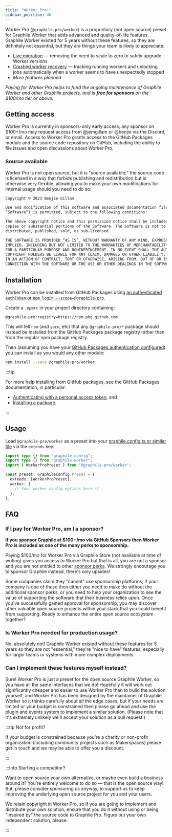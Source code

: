 ```yaml
---
title: "Worker Pro!"
sidebar_position: 46
---
```


Worker Pro (`@graphile-pro/worker`) is a proprietary (not open source) preset
for Graphile Worker that adds advanced and quality-of-life features. Graphile
Worker existed for 5 years without these features, so they are definitely not
essential, but they are things your team is likely to appreciate:

- [Live migration](./migration.md) &mdash; removing the need to scale to zero to
  safely upgrade Worker versions
- [Crashed worker recovery](./recovery.md) &mdash; tracking running workers and
  unlocking jobs automatically when a worker seems to have unexpectedly stopped
- _More features planned_

_Paying for Worker Pro helps to fund the ongoing maintenance of Graphile Worker
and other Graphile projects, and is **free for sponsors** on the $100/mo tier or
above._

## Getting access

Worker Pro is currently in sponsors-only early access; any sponsor on $100+/mo
may request access from @jemgillam or @benjie via the Discord, or email. Access
to Worker Pro grants access to the GitHub Packages module and the source code
repository on GitHub, including the ability to file issues and open discussions
about Worker Pro.

### Source available

Worker Pro is not open source, but it is "source available;" the source code is
licensed in a way that forbids publishing and redistribution but is otherwise
very flexible, allowing you to make your own modifications for internal usage
should you need to do so:

```md
Copyright © 2023 Benjie Gillam

Use and modification of this software and associated documentation files (the
“Software”) is permitted, subject to the following conditions:

The above copyright notice and this permission notice shall be included in all
copies or substantial portions of the Software. The Software is not to be
distributed, published, sold, or sub-licensed.

THE SOFTWARE IS PROVIDED “AS IS”, WITHOUT WARRANTY OF ANY KIND, EXPRESS OR
IMPLIED, INCLUDING BUT NOT LIMITED TO THE WARRANTIES OF MERCHANTABILITY, FITNESS
FOR A PARTICULAR PURPOSE AND NONINFRINGEMENT. IN NO EVENT SHALL THE AUTHORS OR
COPYRIGHT HOLDERS BE LIABLE FOR ANY CLAIM, DAMAGES OR OTHER LIABILITY, WHETHER
IN AN ACTION OF CONTRACT, TORT OR OTHERWISE, ARISING FROM, OUT OF OR IN
CONNECTION WITH THE SOFTWARE OR THE USE OR OTHER DEALINGS IN THE SOFTWARE.
```

<!--

Log in to https://store.graphile.com using the account that you sponsor us
through, if you're a sponsor, or whichever method you prefer otherwise.

-->

## Installation

Worker Pro can be installed from GitHub Packages using
[an authenticated `authToken` or `npm login --scope=@graphile-pro`](https://docs.github.com/en/packages/working-with-a-github-packages-registry/working-with-the-npm-registry#authenticating-with-a-personal-access-token).

Create a `.npmrc` in your project directory containing:

```text title=".npmrc"
@graphile-pro:registry=https://npm.pkg.github.com
```

This will tell `npm` (and `yarn`, etc) that any `@graphile-pro/*` package should
instead be installed from the GitHub Packages package registry rather than from
the regular npm package registry.

Then (assuming you have your
[GitHub Packages authentication configured](https://docs.github.com/en/packages/working-with-a-github-packages-registry/working-with-the-npm-registry#authenticating-with-a-personal-access-token))
you can install as you would any other module:

```bash npm2yarn
npm install --save @graphile-pro/worker
```

:::tip

For more help installing from GitHub packages, see the GitHub Packages
documentation, in particular:

- [Authenticating with a personal access token](https://docs.github.com/en/packages/working-with-a-github-packages-registry/working-with-the-npm-registry#authenticating-with-a-personal-access-token),
  and
- [Installing a package](https://docs.github.com/en/packages/working-with-a-github-packages-registry/working-with-the-npm-registry#installing-a-package).

:::

## Usage

Load `@graphile-pro/worker` as a preset into your
[graphile.config.ts or similar file](../config.md) via the `extends` key:

```ts title="graphile.config.ts"
import type {} from "graphile-config";
import type {} from "graphile-worker";
import { WorkerProPreset } from "@graphile-pro/worker";

const preset: GraphileConfig.Preset = {
  extends: [WorkerProPreset],
  worker: {
    /* Your worker config options here */
  },
};
```

## FAQ

### If I pay for Worker Pro, am I a sponsor?

**If you [sponsor Graphile](https://github.com/sponsors/benjie/) at $100+/mo via
GitHub Sponsors then Worker Pro is included as one of the many perks to
sponsorship.**

Paying $100/mo for Worker Pro via Graphile Store (not available at time of
writing) gives you access to Worker Pro but that is all, you are not a sponsor
and you are not entitled to other
[sponsor perks](https://github.com/sponsors/benjie/). We strongly encourage you
to sponsor Graphile instead, there's only upsides!

Some companies claim they "cannot" use sponsorship platforms; if your company is
one of these then either you need to make do without the additional sponsor
perks, or you need to help your organization to see the value of supporting the
software that their business relies upon. Once you've successfully gained
approval for sponsorship, you may discover other valuable open source projects
within your stack that you could benefit from supporting. Ready to enhance the
entire open source ecosystem together?

### Is Worker Pro needed for production usage?

No, absolutely not! Graphile Worker existed without these features for 5 years
so they are not "essential," they're "nice to have" features, especially for
larger teams or systems with more complex deployments.

### Can I implement these features myself instead?

Sure! Worker Pro is just a preset for the open source Graphile Worker, so you
have all the same interfaces that we do! Hopefully it will work out
significantly cheaper and easier to use Worker Pro than to build the solution
yourself, and Worker Pro has been designed by the maintainer of Graphile Worker
so it thinks carefully about all the edge cases, but if your needs are limited
or your budget is constrained then please go ahead and use the plugin and events
system to implement a similar solution. (Please note that it's extremely
unlikely we'll accept your solution as a pull request.)

:::tip Not for profit?

If your budget is constrained because you're a charity or non-profit
organization (including community projects such as Makerspaces) please get in
touch and we may be able to offer you a discount.

:::

:::info Starting a competitor?

Want to open source your own alternative, or maybe even build a business around
it? You're entirely welcome to do so &mdash; that is the open source way! But,
please consider sponsoring us anyway, to support us to keep improving the
underlying open source project for you and your users.

We retain copyright in Worker Pro, so if you are going to implement and
distribute your own solution, ensure that you do it without using or being
"inspired by" the source code to Graphile Pro. Figure out your own independent
solution, please.

:::
